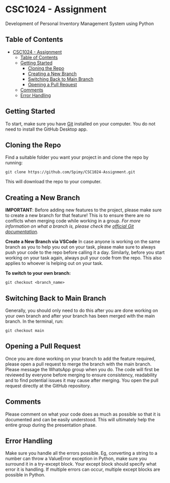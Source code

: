 # CSC1024 - Assignment
Development of Personal Inventory Management System using Python

## Table of Contents
- [CSC1024 - Assignment](#csc1024---assignment)
  - [Table of Contents](#table-of-contents)
  - [Getting Started](#getting-started)
    - [Cloning the Repo](#cloning-the-repo)
    - [Creating a New Branch](#creating-a-new-branch)
    - [Switching Back to Main Branch](#switching-back-to-main-branch)
    - [Opening a Pull Request](#opening-a-pull-request)
  - [Comments](#comments)
  - [Error Handling](#error-handling)

## Getting Started
To start, make sure you have [Git](https://git-scm.com/) installed on your computer. You do not need to install the GitHub Desktop app.

## Cloning the Repo
Find a suitable folder you want your project in and clone the repo by running: 
```
git clone https://github.com/Spimy/CSC1024-Assignment.git
```
This will download the repo to your computer.

## Creating a New Branch
**IMPORTANT**: Before adding new features to the project, please make sure to create a new branch for that feature! This is to ensure there are no conflicts when merging code while working in a group.
*For more information on what a branch is, please check the [official Git documentation](https://git-scm.com/docs/user-manual#what-is-a-branch).*

**Create a New Branch via VSCode**
In case anyone is working on the same branch as you to help you out on your task, please make sure to always push your code to the repo before calling it a day. Similarly, before you start working on your task again, always pull your code from the repo. This also applies to whoever is helping out on your task.

**To switch to your own branch:**
```
git checkout <branch_name>
```


## Switching Back to Main Branch
Generally, you should only need to do this after you are done working on your own branch and after your branch has been merged with the main branch.
In the terminal, run:
```
git checkout main
```

## Opening a Pull Request
Once you are done working on your branch to add the feature required, please open a pull request to merge the branch with the main branch. Please message the WhatsApp group when you do. The code will first be reviewed by everyone before merging to ensure consistency, readability and to find potential issues it may cause after merging.
You open the pull request directly at the GitHub repository.

## Comments
Please comment on what your code does as much as possible so that it is documented and can be easily understood. This will ultimately help the entire group during the presentation phase.

## Error Handling
Make sure you handle all the errors possible. Eg, converting a string to a number can throw a ValueError exception in Python, make sure you surround it in a try-except block.
Your except block should specify what error it is handling. If multiple errors can occur, multiple except blocks are possible in Python.
